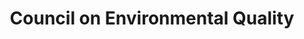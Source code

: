 ---
title: "Council on Environmental Quality"
description: "Coordinates the federal government’s efforts to improve, preserve, and protect America’s public health and environment and assists the FAR in developing regulatory amendments to promote increased contractor attention on reduced carbon emission."
url-link: "http://www.whitehouse.gov/ceq/"
type: "HTML"
gov-only: "false"
is-external: "true"
publication-date: "February 01, 2021"
reading-time: "5"
resource-type: "Guidance"
filter: "acquisition-best-practices"
audience: "program-operations"
branded-offerings: "acquisition-policy-it-category"
---